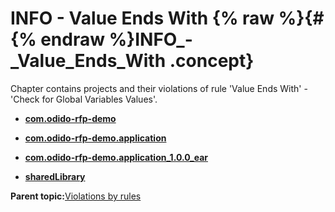 # INFO - Value Ends With {% raw %}{#{% endraw %}INFO_-_Value_Ends_With .concept}

Chapter contains projects and their violations of rule 'Value Ends With' - 'Check for Global Variables Values'.

-   **[com.odido-rfp-demo](../../qa/rules/Value_Ends_With/violation3.md)**  

-   **[com.odido-rfp-demo.application](../../qa/rules/Value_Ends_With/violation4.md)**  

-   **[com.odido-rfp-demo.application\_1.0.0\_ear](../../qa/rules/Value_Ends_With/violation1.md)**  

-   **[sharedLibrary](../../qa/rules/Value_Ends_With/violation2.md)**  


**Parent topic:**[Violations by rules](../../qa/common/violationsByRules.md)


